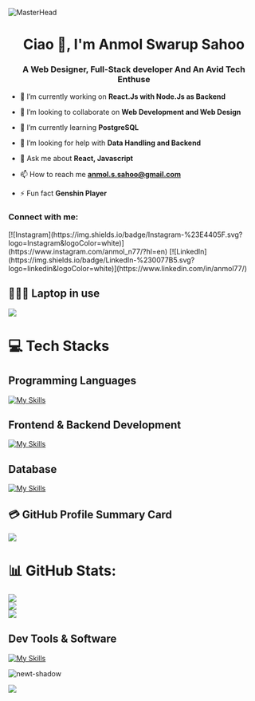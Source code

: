 ![MasterHead](https://i.imgur.com/ObjrQmO.jpg)   
<h1 align="center">Ciao 👋, I'm Anmol Swarup Sahoo</h1>
<h3 align="center">A Web Designer, Full-Stack developer And An Avid Tech Enthuse</h3>


- 🔭 I’m currently working on **React.Js with Node.Js as Backend**

- 👯 I’m looking to collaborate on **Web Development and Web Design**

- 🌱 I’m currently learning **PostgreSQL**

- 🤝 I’m looking for help with **Data Handling and Backend**


- 💬 Ask me about **React, Javascript**

- 📫 How to reach me **anmol.s.sahoo@gmail.com**

- ⚡ Fun fact **Genshin Player**

<h3 align="left">Connect with me:</h3>
<p align="left">
[![Instagram](https://img.shields.io/badge/Instagram-%23E4405F.svg?logo=Instagram&logoColor=white)](https://www.instagram.com/anmol_n77/?hl=en) [![LinkedIn](https://img.shields.io/badge/LinkedIn-%230077B5.svg?logo=linkedin&logoColor=white)](https://www.linkedin.com/in/anmol77/)
</p>

## 👨🏻‍💻 Laptop in use
<img src="[https://img.shields.io/badge/ASUS-Vivobook_Pro-green?style=flat-square]"/>

# 💻 Tech Stacks
## Programming Languages

[![My Skills](https://skillicons.dev/icons?i=c,cpp,js)](https://skillicons.dev)



## Frontend & Backend Development
[![My Skills](https://skillicons.dev/icons?i=react,html,css,nodejs,firebase)](https://skillicons.dev)


## Database
[![My Skills](https://skillicons.dev/icons?i=mongodb,postgres)](https://skillicons.dev)

## 💳 GitHub Profile Summary Card
<p align="left">
  <img src="https://github-profile-summary-cards.vercel.app/api/cards/profile-details?username=Newt-Shadow&theme=vue"/>
</p>

# 📊 GitHub Stats:
![](https://github-readme-stats-git-masterrstaa-rickstaa.vercel.app/api?username=Newt-Shadow&theme=tokyonight&hide_border=false&include_all_commits=false&count_private=false)<br/>
![](https://github-readme-streak-stats.herokuapp.com/?user=Newt-Shadow&theme=tokyonight&hide_border=false)<br/>
![](https://github-readme-stats-git-masterrstaa-rickstaa.vercel.app/api/top-langs/?username=Newt-Shadow&theme=tokyonight&hide_border=false&include_all_commits=false&count_private=false&layout=compact)



## Dev Tools & Software 
[![My Skills](https://skillicons.dev/icons?i=figma,postman,git,github,vscode)](https://skillicons.dev)

  


<p><img align="center" src="https://github-readme-stats.vercel.app/api/top-langs?username=newt-shadow&show_icons=true&locale=en&layout=compact" alt="newt-shadow" /></p>

[![](https://visitcount.itsvg.in/api?id=Newt-Shadow&icon=0&color=0)](https://visitcount.itsvg.in)
